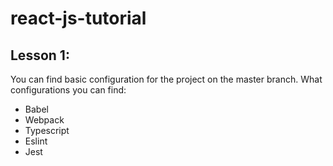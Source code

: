 # react-js-tutorial

## Lesson 1:
You can find basic configuration for the project on the master branch. What configurations you can find:
* Babel
* Webpack
* Typescript
* Eslint
* Jest
